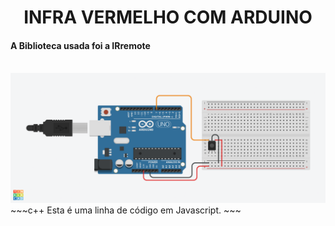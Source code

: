 <h1 align="center">INFRA VERMELHO COM ARDUINO</h1>
<h4>A Biblioteca usada foi a IRremote </h4>
<br>
<img src="exemple.png" alt="Arduino" />
~~~c++
Esta é uma linha de código em Javascript.
~~~
